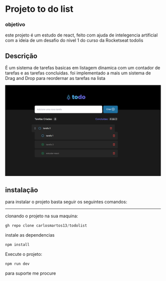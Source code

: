 # Projeto to do list #

### objetivo ###
este projeto é um estudo de react, feito com ajuda de intelegencia artificial com a ideia de um desafio do nivel 1 do curso da Rocketseat todolis

## Descrição ###
É um sistema de tarefas basicas em listagem dinamica com um contador de tarefas e as tarefas concluidas. foi implementado a mais um sistema de Drag and Drop para reordernar as tarefas na lista

<img src="./screen1.png">

## instalação ###

para instalar o projeto basta seguir os seguintes comandos:
***
clonando o projeto na sua maquina:
```js
gh repo clone carlosmartos13/todolist
``` 
instale as dependencias
```js
npm install
```

Execute o projeto:

```js
npm run dev
```

para suporte me procure